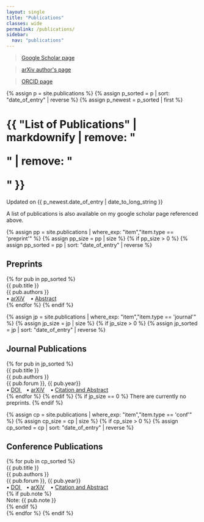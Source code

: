 ```yaml
---
layout: single
title: "Publications"
classes: wide
permalink: /publications/
sidebar:
  nav: "publications"
---
```


> <a href="https://scholar.google.com/citations?user=FLWcEXMAAAAJ&hl=en">Google Scholar page</a>

> <a href="https://arxiv.org/a/joshi_a_4.html">arXiv author's page</a>

> <a href="https://orcid.org/0000-0002-0890-2389">ORCID page</a>

{% assign p = site.publications %}
{% assign p_sorted = p | sort: "date_of_entry" | reverse %}
{% assign p_newest = p_sorted | first %}

<h1 class="page__title" itemprop="headline">{{ "List of Publications" | markdownify | remove: "<p>" | remove: "</p>" }}</h1>
<p class="page__meta"> Updated on {{ p_newest.date_of_entry | date_to_long_string }} </p>

A list of publications is also available on my google scholar page referenced above. 

{% assign pp = site.publications | where_exp: "item","item.type == 'preprint'" %}
{% assign pp_size = pp | size %}
{% if pp_size > 0 %}
{% assign pp_sorted = pp | sort: "date_of_entry" | reverse %}
<h2 class="mt-4" id="pp">Preprints</h2>
{% for pub in pp_sorted %}
<div class="pubitem">
  <div class="pubtitle">
    {{ pub.title }}
  </div>
  <div class="pubauthors">
    {{ pub.authors }}
  </div>
  <div class="publinks">
  &#8226; <a href="{{pub.arxiv}}">arXiV</a>
    &nbsp;&nbsp; &#8226; <a href="{{pub.url | relative_url }}">Abstract</a>
  </div>
</div>
{% endfor %}
{% endif %}

{% assign jp = site.publications | where_exp: "item","item.type == 'journal'" %}
{% assign jp_size = jp | size %}
{% if jp_size > 0 %}
{% assign jp_sorted = jp | sort: "date_of_entry" | reverse %}
<h2 class="mt-4" id="jp">Journal Publications</h2>
{% for pub in jp_sorted %}
<div class="pubitem">
  <div class="pubtitle">
    {{ pub.title }}
  </div>
  <div class="pubauthors">
    {{ pub.authors }}
  </div>
  <div class="pubinfo">
    {{ pub.forum }}, {{ pub.year}}
  </div>
  <div class="publinks">
  &#8226; <a href="{{pub.doi}}"> DOI </a>&nbsp;&nbsp; &#8226; <a href="{{pub.arxiv}}">arXiV</a>
    &nbsp;&nbsp; &#8226; <a href="{{pub.url | relative_url }}">Citation and Abstract</a>
  </div>
</div>
{% endfor %}
{% endif %}
{% if jp_size == 0 %}
There are currently no preprints. 
{% endif %}

{% assign cp = site.publications | where_exp: "item","item.type == 'conf'" %}
{% assign cp_size = cp | size %}
{% if cp_size > 0 %}
{% assign cp_sorted = cp | sort: "date_of_entry" | reverse %}
<h2 class="mt-4" id="cp">Conference Publications</h2>
{% for pub in cp_sorted %}
<div class="pubitem">
  <div class="pubtitle">
    {{ pub.title }}
  </div>
  <div class="pubauthors">
    {{ pub.authors }}
  </div>
  <div class="pubinfo">
    {{ pub.forum }}, {{ pub.year}}
  </div>
  <div class="publinks">
  &#8226; <a href="{{pub.doi}}"> DOI </a>&nbsp;&nbsp; &#8226; <a href="{{pub.arxiv}}">arXiV</a>
    &nbsp;&nbsp; &#8226; <a href="{{pub.url | relative_url }}">Citation and Abstract</a>
  </div>
  {% if pub.note %} 
  <div class="pubinfo">
    Note: {{ pub.note }} 
  </div>
  {% endif %}
</div>
{% endfor %}
{% endif %}

